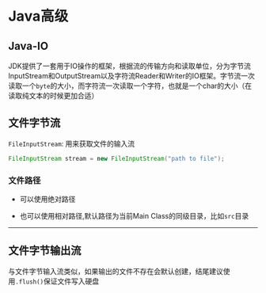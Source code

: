 # Java高级

## Java-IO

JDK提供了一套用于IO操作的框架，根据流的传输方向和读取单位，分为字节流InputStream和OutputStream以及字符流Reader和Writer的IO框架。字节流一次读取一个`byte`的大小，而字符流一次读取一个字符，也就是一个char的大小（在读取纯文本的时候更加合适）

## 文件字节流

`FileInputStream`: 用来获取文件的输入流  

```java
FileInputStream stream = new FileInputStream("path to file");
```

### 文件路径

- 可以使用绝对路径

- 也可以使用相对路径,默认路径为当前Main Class的同级目录，比如`src`目录

  

---

## 文件字节输出流

与文件字节输入流类似，如果输出的文件不存在会默认创建，结尾建议使用`.flush()`保证文件写入硬盘